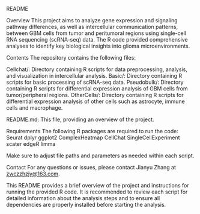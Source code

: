README


Overview
This project aims to analyze gene expression and signaling pathway differences, as well as intercellular communication patterns, between GBM cells from tumor and peritumoral regions using single-cell RNA sequencing (scRNA-seq) data. The R code provided comprehensive analyses to identify key biological insights into glioma microenvironments.


Contents
The repository contains the following files:

Cellchat/: Directory containing R scripts for data preprocessing, analysis, and visualization in intercellular analysis.
Basic/: Directory containing R scripts for basic processing of scRNA-seq data.
Pseudobulk/: Directory containing R scripts for differential expression analysis of GBM cells from tumor/peripheral regions.
OtherCells/: Directory containing R scripts for differential expression analysis of other cells such as astrocyte, immune cells and macrophage.

README.md: This file, providing an overview of the project.


Requirements
The following R packages are required to run the code:
Seurat
dplyr
ggplot2
ComplexHeatmap
CellChat
SingleCellExperiment
scater
edgeR
limma


Make sure to adjust file paths and parameters as needed within each script.


Contact
For any questions or issues, please contact Jianyu Zhang at zwczzhzjy@163.com.

This README provides a brief overview of the project and instructions for running the provided R code. It is recommended to review each script for detailed information about the analysis steps and to ensure all dependencies are properly installed before starting the analysis.
